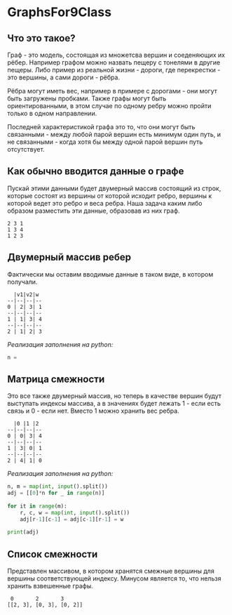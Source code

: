 # GraphsFor9Class

## Что это такое?
Граф - это модель, состоящая из множетсва вершин и соеденяющих их рёбер.
Например графом можно назвать пещеру с тонелями в другие пещеры. Либо пример из реальной жизни - дороги, где перекрестки - это вершины, а сами дороги - рёбра.

Рёбра могут иметь вес, например в примере с дорогами - они могут быть загружены пробками.
Также графы могут быть ориентированными, в этом случае по одному ребру можно пройти только в одном направлении.

Последней характеристикой графа это то, что они могут быть связанными - между любой парой вершин есть минимум один путь, и не связанными - когда хотя бы между одной парой вершин путь отсутствует.

## Как обычно вводится данные о графе
Пускай этими данными будет двумерный массив состоящий из строк, которые состоят из вершины от которой исходит ребро, вершины к которой ведет это ребро и веса ребра.
Наша задача каким либо образом разместить эти данные, образовав из них граф.
```
2 3 1
1 3 4
1 2 3
```

## Двумерный массив ребер
Фактически мы оставим вводимые данные в таком виде, в котором получали.
```
  |v1|v2|w
--|--|--|--
0 | 2| 3| 1
--|--|--|--
1 | 1| 3| 4
--|--|--|--
2 | 1| 2| 3
```
*Реализация заполнения на python:*
```python
n =
```


## Матрица смежности
Это все также двумерный массив, но теперь в качестве вершин будут выступать индексы массива, а в значениях будет лежать 1 - если есть связь и 0 - если нет. Вместо 1 можно хранить вес ребра.
```
  |0 |1 |2
--|--|--|--
0 | 0| 3| 4
--|--|--|--
1 | 3| 0| 1
--|--|--|--
2 | 4| 1| 0
```
*Реализация заполнения на python:*
```python
n, m = map(int, input().split())
adj = [[0]*n for _ in range(n)]
 
for it in range(m):
    r, c, w = map(int, input().split())
    adj[r-1][c-1] = adj[c-1][r-1] = w
 
print(adj)
```

## Список смежности
Представлен массивом, в котором хранятся смежные вершины для вершины соответствующей индексу. Минусом является то, что нельзя хранить взвешенные графы.
```
 0       2       3 
[[2, 3], [0, 3], [0, 2]]
```
